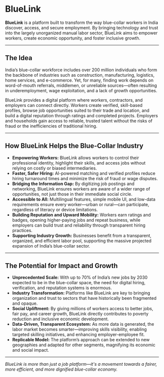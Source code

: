 # BlueLink

**BlueLink** is a platform built to transform the way blue-collar workers in India discover, access, and secure employment. By bringing technology and trust into the largely unorganized manual labor sector, BlueLink aims to empower workers, create economic opportunity, and foster inclusive growth.

---

## The Idea

India’s blue-collar workforce includes over 200 million individuals who form the backbone of industries such as construction, manufacturing, logistics, home services, and e-commerce. Yet, for many, finding work depends on word-of-mouth referrals, middlemen, or unreliable sources—often resulting in underemployment, wage exploitation, and a lack of growth opportunities.

BlueLink provides a digital platform where workers, contractors, and employers can connect directly. Workers create verified, skill-based profiles, browse job opportunities suited to their trade and location, and build a digital reputation through ratings and completed projects. Employers and households gain access to reliable, trusted talent without the risks of fraud or the inefficiencies of traditional hiring.

---

## How BlueLink Helps the Blue-Collar Industry

- **Empowering Workers:** BlueLink allows workers to control their professional identity, highlight their skills, and access jobs without relying on costly or biased intermediaries.
- **Faster, Safer Hiring:** AI-powered matching and verified profiles reduce hiring turnaround times and minimize the risk of fraud or wage disputes.
- **Bridging the Information Gap:** By digitizing job postings and networking, BlueLink ensures workers are aware of a wider range of opportunities, not just those in their immediate social circle.
- **Accessible to All:** Multilingual features, simple mobile UI, and low-data requirements ensure every worker—urban or rural—can participate, regardless of literacy or device limitations.
- **Building Reputation and Upward Mobility:** Workers earn ratings and badges, opening higher-paying jobs and repeat business, while employers can build trust and reliability through transparent hiring practices.
- **Supporting Industry Growth:** Businesses benefit from a transparent, organized, and efficient labor pool, supporting the massive projected expansion of India’s blue-collar sector.

---

## The Potential for Impact and Growth

- **Unprecedented Scale:** With up to 70% of India’s new jobs by 2030 expected to be in the blue-collar space, the need for digital hiring, verification, and reputation systems is enormous.
- **Industry Transformation:** Platforms like BlueLink are key to bringing organization and trust to sectors that have historically been fragmented and opaque.
- **Social Upliftment:** By giving millions of workers access to better jobs, fair pay, and career growth, BlueLink directly contributes to poverty reduction and inclusive economic development.
- **Data-Driven, Transparent Ecosystem:** As more data is generated, the labor market becomes smarter—improving skills visibility, enabling targeted skilling initiatives, and enhancing employer-employee fit.
- **Replicable Model:** The platform’s approach can be extended to new geographies and adapted for other segments, magnifying its economic and social impact.

---


*BlueLink is more than just a job platform—it's a movement towards a fairer, more efficient, and more dignified blue-collar economy.*

